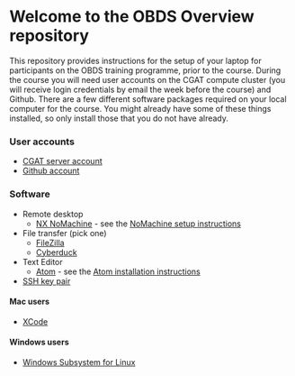 # Welcome to the OBDS Overview repository

This repository provides instructions for the setup of your laptop for participants on the OBDS training programme, prior to the course.
During the course you will need user accounts on the CGAT compute cluster (you will receive login credentials by email the week before the course) and Github. 
There are a few different software packages required on your local computer for the course. 
You might already have some of these things installed, so only install those that you do not have already.

### User accounts

- [CGAT server account](cgat_login.md)
- [Github account](create_github_account.md)

### Software

- Remote desktop
    + [NX NoMachine](https://www.nomachine.com/) - see the [NoMachine setup instructions](nomachine_setup.pdf)
- File transfer (pick one)
    + [FileZilla](https://filezilla-project.org/)
    + [Cyberduck](https://cyberduck.io/)
- Text Editor
    + [Atom](https://atom.io/) - see the [Atom installation instructions](atom_installation_instructions.md)
- [SSH key pair](create_ssh_keypair.md)

#### Mac users

- [XCode](xcode_setup.md)

#### Windows users

- [Windows Subsystem for Linux](wsl_setup.md)

